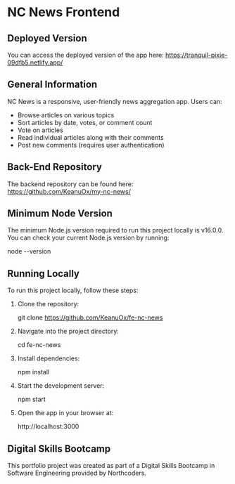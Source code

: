 # NC News Frontend

## Deployed Version
You can access the deployed version of the app here: https://tranquil-pixie-09dfb5.netlify.app/

## General Information
NC News is a responsive, user-friendly news aggregation app. Users can:

- Browse articles on various topics
- Sort articles by date, votes, or comment count
- Vote on articles
- Read individual articles along with their comments
- Post new comments (requires user authentication)

## Back-End Repository
The backend repository can be found here: https://github.com/KeanuOx/my-nc-news/

## Minimum Node Version
The minimum Node.js version required to run this project locally is v16.0.0. You can check your current Node.js version by running:

node --version

## Running Locally
To run this project locally, follow these steps:

1. Clone the repository:

   git clone https://github.com/KeanuOx/fe-nc-news

2. Navigate into the project directory:

   cd fe-nc-news

3. Install dependencies:

   npm install

4. Start the development server:

   npm start

5. Open the app in your browser at:

   http://localhost:3000

## Digital Skills Bootcamp
This portfolio project was created as part of a Digital Skills Bootcamp in Software Engineering provided by Northcoders.